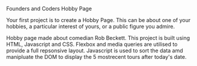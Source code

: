 Founders and Coders Hobby Page

Your first project is to create a Hobby Page. This can be about one of your hobbies, a particular interest of yours, or a public figure you admire.

Hobby page made about comedian Rob Beckett. This project is built using HTML, Javascript and CSS. Flexbox and media
queries are utilised to provide a full repsonsive layout. Javascript is used to sort the data amd manipluate the
DOM to display the 5 mostrecent tours after today's date.
